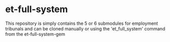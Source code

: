 # et-full-system
This repository is simply contains the 5 or 6 submodules for employment tribunals and can be cloned manually or using the 'et_full_system' command from the et-full-system-gem
